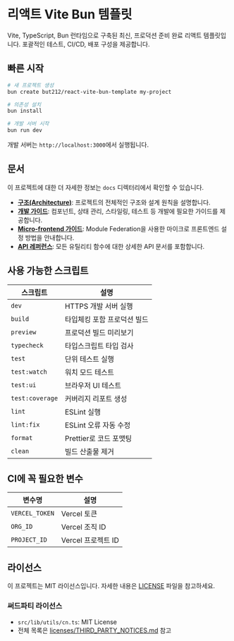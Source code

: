 # 리액트 Vite Bun 템플릿

Vite, TypeScript, Bun 런타임으로 구축된 최신, 프로덕션 준비 완료 리액트 템플릿입니다. 포괄적인 테스트, CI/CD, 배포 구성을 제공합니다.

## 빠른 시작

```bash
# 새 프로젝트 생성
bun create but212/react-vite-bun-template my-project

# 의존성 설치
bun install

# 개발 서버 시작
bun run dev
```

개발 서버는 `http://localhost:3000`에서 실행됩니다.

## 문서

이 프로젝트에 대한 더 자세한 정보는 `docs` 디렉터리에서 확인할 수 있습니다.

- **[구조(Architecture)](./docs/architecture.md)**: 프로젝트의 전체적인 구조와 설계 원칙을 설명합니다.
- **[개발 가이드](./docs/guides/)**: 컴포넌트, 상태 관리, 스타일링, 테스트 등 개발에 필요한 가이드를 제공합니다.
- **[Micro-frontend 가이드](./docs/guides/micro-frontend-guide.md)**: Module Federation을 사용한 마이크로 프론트엔드 설정 방법을 안내합니다.
- **[API 레퍼런스](./docs/api-reference/)**: 모든 유틸리티 함수에 대한 상세한 API 문서를 포함합니다.

## 사용 가능한 스크립트

| 스크립트        | 설명                        |
| --------------- | --------------------------- |
| `dev`           | HTTPS 개발 서버 실행        |
| `build`         | 타입체킹 포함 프로덕션 빌드 |
| `preview`       | 프로덕션 빌드 미리보기      |
| `typecheck`     | 타입스크립트 타입 검사      |
| `test`          | 단위 테스트 실행            |
| `test:watch`    | 워치 모드 테스트            |
| `test:ui`       | 브라우저 UI 테스트          |
| `test:coverage` | 커버리지 리포트 생성        |
| `lint`          | ESLint 실행                 |
| `lint:fix`      | ESLint 오류 자동 수정       |
| `format`        | Prettier로 코드 포맷팅      |
| `clean`         | 빌드 산출물 제거            |

## CI에 꼭 필요한 변수

| 변수명         | 설명               |
| -------------- | ------------------ |
| `VERCEL_TOKEN` | Vercel 토큰        |
| `ORG_ID`       | Vercel 조직 ID     |
| `PROJECT_ID`   | Vercel 프로젝트 ID |

## 라이선스

이 프로젝트는 MIT 라이선스입니다. 자세한 내용은 [LICENSE](LICENSE) 파일을 참고하세요.

### 써드파티 라이선스

- `src/lib/utils/cn.ts`: MIT License
- 전체 목록은 [licenses/THIRD_PARTY_NOTICES.md](licenses/THIRD_PARTY_NOTICES.md) 참고

